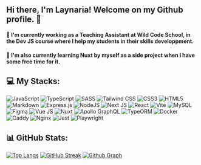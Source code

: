 ## Hi there, I'm Laynaria! Welcome on my Github profile. 👋

#### 🔭 I'm currently working as a Teaching Assistant at Wild Code School, in the Dev JS course where I help my students in their skills developpment.

#### 🌱 I'm also currently learning Nuxt by myself as a side project when I have some free time for it.

## 💻 My Stacks:
![JavaScript](https://img.shields.io/badge/javascript-%23323330.svg?style=for-the-badge&logo=javascript&logoColor=%23F7DF1E) 
![TypeScript](https://img.shields.io/badge/typescript-%23007ACC.svg?style=for-the-badge&logo=typescript&logoColor=white) 
![SASS](https://img.shields.io/badge/sass-%23CC6699?style=for-the-badge&logo=sass&logoColor=white)
![Tailwind CSS](https://img.shields.io/badge/Tailwind%20CSS-black?style=for-the-badge&logo=tailwindcss)
![CSS3](https://img.shields.io/badge/css3-%231572B6.svg?style=for-the-badge&logo=css3&logoColor=white) 
![HTML5](https://img.shields.io/badge/html5-%23E34F26.svg?style=for-the-badge&logo=html5&logoColor=white) 
![Markdown](https://img.shields.io/badge/markdown-%23000000.svg?style=for-the-badge&logo=markdown&logoColor=white) 
![Express.js](https://img.shields.io/badge/express.js-%23404d59.svg?style=for-the-badge&logo=express&logoColor=%2361DAFB) 
![NodeJS](https://img.shields.io/badge/node.js-6DA55F?style=for-the-badge&logo=node.js&logoColor=white) 
![Next JS](https://img.shields.io/badge/Next-black?style=for-the-badge&logo=next.js&logoColor=white) 
![React](https://img.shields.io/badge/react-%2320232a.svg?style=for-the-badge&logo=react&logoColor=%2361DAFB) 
![Vite](https://img.shields.io/badge/vite-%23646CFF.svg?style=for-the-badge&logo=vite&logoColor=white) 
![MySQL](https://img.shields.io/badge/mysql-%2300000f.svg?style=for-the-badge&logo=mysql&logoColor=white) 
![Figma](https://img.shields.io/badge/figma-%23F24E1E.svg?style=for-the-badge&logo=figma&logoColor=white)
![Vue JS](https://img.shields.io/badge/Vue%20JS-grey?style=for-the-badge&logo=vuedotjs)
![Nuxt](https://img.shields.io/badge/Nuxt-020420?style=for-the-badge&logo=nuxtdotjs)
![Apollo GraphQL](https://img.shields.io/badge/Apollo%20GraphQL-13222A?style=for-the-badge&logo=apollographql)
![TypeORM](https://img.shields.io/badge/TypeORM-darkred?style=for-the-badge&logo=typeorm)
![Docker](https://img.shields.io/badge/Docker-%2303061E?style=for-the-badge&logo=docker)
![Caddy](https://img.shields.io/badge/Caddy-%230C376B?style=for-the-badge&logo=caddy)
![Nginx](https://img.shields.io/badge/Nginx-%23009639?style=for-the-badge&logo=nginx)
![Jest](https://img.shields.io/badge/Jest-%23C21325?style=for-the-badge&logo=Jest)
![Playwright](https://img.shields.io/badge/Playwright-%232EAD33?style=for-the-badge&logo=Playwright&logoColor=white)

## 📊 GitHub Stats:
[![Top Langs](https://github-readme-stats.vercel.app/api/top-langs/?username=laynaria&layout=donut&theme=dark)](https://github.com/anuraghazra/github-readme-stats)
[![GitHub Streak](https://streak-stats.demolab.com?user=Laynaria&theme=dark&mode=weekly)](https://git.io/streak-stats)
[![Github Graph](https://github-readme-activity-graph.vercel.app/graph?username=laynaria&theme=react-dark)](https://github.com/ashutosh00710/github-readme-activity-graph)


<!--
- 👯 I’m looking to collaborate on ...
- 🤔 I’m looking for help with ...
- 💬 Ask me about ...
- 📫 How to reach me: ...
- 😄 Pronouns: ...
- ⚡ Fun fact: ...


# 💫 About Me:
🌱 I’m currently learning Javascript, React, Express.js
)

---
[![](https://visitcount.itsvg.in/api?id=Alexis-NM&icon=0&color=2)](https://visitcount.itsvg.in)

-->
